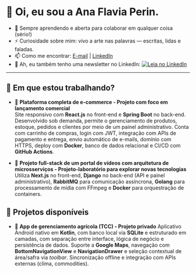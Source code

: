 # 👋 Oi, eu sou a Ana Flavia Perin.

- 🌱 Sempre aprendendo e aberta para colaborar em qualquer coisa (sério!)
- ⚡ Curiosidade sobre mim: vivo a arte nas palavras — escritas, lidas e faladas.
- 📫 Como me encontrar: [E-mail](mailto:anaflavia_perin@hotmail.com) | [LinkedIn](https://www.linkedin.com/in/anaflaviaperin26/)
- 📰 Ah, eu também tenho uma newsletter no LinkedIn: [![Leia no LinkedIn](https://img.shields.io/badge/Leia_no_LinkedIn-Entre_o_Caos_e_a_Clareza-lightgrey?style=plastic&logo=linkedin&logoColor=blue)](https://www.linkedin.com/newsletters/entre-o-caos-e-a-clareza-7302762372903960576/)

---

## 🚀 Em que estou trabalhando?

- 🛒 **Plataforma completa de e-commerce - Projeto com foco em lançamento comercial**  
Site responsivo com **React.js** no front-end e **Spring Boot** no back-end. Desenvolvido sob demanda, permite o gerenciamento de produtos, estoque, pedidos e clientes por meio de um painel administrativo. Conta com carrinho de compras, login com JWT, integração com APIs de pagamento e entrega, envio automático de e-mails, domínio com HTTPS, deploy com **Docker**, banco de dados relacional e CI/CD com **GitHub Actions**.

- 🧩 **Projeto full-stack de um portal de vídeos com arquitetura de microsserviços - Projeto-laboratório para explorar novas tecnologias**  
  Utiliza **Next.js** no front-end, **Django** no back-end (API e painel administrativo), **RabbitMQ** para comunicação assíncrona, **Golang** para processamento de mídia com FFmpeg e **Docker** para orquestração de containers.

## 🚀 Projetos disponíveis

- 🌾 **App de gerenciamento agrícola (TCC) - Projeto privado** 
  Aplicativo Android nativo em **Kotlin**, com banco local via **SQLite** e  estruturado em camadas, com separação entre interface, lógica de negócio e persistência de dados. Suporte a **Google Maps**, navegação com **BottomNavigationView** e **NavigationDrawer** e seleção contextual de área/safra via *toolbar*. Sincronização offline e integração com APIs externas (clima, commodities).
